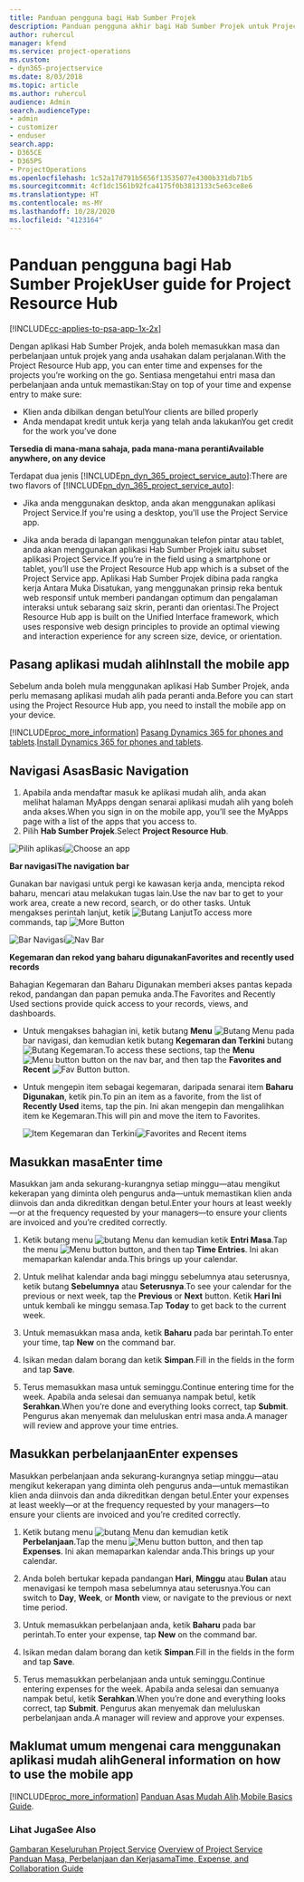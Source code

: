 ```yaml
---
title: Panduan pengguna bagi Hab Sumber Projek
description: Panduan pengguna akhir bagi Hab Sumber Projek untuk Project Service
author: ruhercul
manager: kfend
ms.service: project-operations
ms.custom:
- dyn365-projectservice
ms.date: 8/03/2018
ms.topic: article
ms.author: ruhercul
audience: Admin
search.audienceType:
- admin
- customizer
- enduser
search.app:
- D365CE
- D365PS
- ProjectOperations
ms.openlocfilehash: 1c52a17d791b5656f13535077e4300b331db71b5
ms.sourcegitcommit: 4cf1dc1561b92fca4175f0b3813133c5e63ce8e6
ms.translationtype: HT
ms.contentlocale: ms-MY
ms.lasthandoff: 10/28/2020
ms.locfileid: "4123164"
---
```

# <a name="user-guide-for-project-resource-hub"></a><span data-ttu-id="7d922-103">Panduan pengguna bagi Hab Sumber Projek</span><span class="sxs-lookup"><span data-stu-id="7d922-103">User guide for Project Resource Hub</span></span>

[!INCLUDE[cc-applies-to-psa-app-1x-2x](../includes/cc-applies-to-psa-app-1x-2x.md)]

<span data-ttu-id="7d922-104">Dengan aplikasi Hab Sumber Projek, anda boleh memasukkan masa dan perbelanjaan untuk projek yang anda usahakan dalam perjalanan.</span><span class="sxs-lookup"><span data-stu-id="7d922-104">With the Project Resource Hub app, you can enter time and expenses for the projects you’re working on the go.</span></span> <span data-ttu-id="7d922-105">Sentiasa mengetahui entri masa dan perbelanjaan anda untuk memastikan:</span><span class="sxs-lookup"><span data-stu-id="7d922-105">Stay on top of your time and expense entry to make sure:</span></span>

- <span data-ttu-id="7d922-106">Klien anda dibilkan dengan betul</span><span class="sxs-lookup"><span data-stu-id="7d922-106">Your clients are billed properly</span></span>
- <span data-ttu-id="7d922-107">Anda mendapat kredit untuk kerja yang telah anda lakukan</span><span class="sxs-lookup"><span data-stu-id="7d922-107">You get credit for the work you’ve done</span></span>

<span data-ttu-id="7d922-108">**Tersedia di mana-mana sahaja, pada mana-mana peranti**</span><span class="sxs-lookup"><span data-stu-id="7d922-108">**Available anywhere, on any device**</span></span>

<span data-ttu-id="7d922-109">Terdapat dua jenis [!INCLUDE[pn_dyn_365_project_service_auto](../includes/pn-dyn-365-project-service-auto.md)]:</span><span class="sxs-lookup"><span data-stu-id="7d922-109">There are two flavors of [!INCLUDE[pn_dyn_365_project_service_auto](../includes/pn-dyn-365-project-service-auto.md)]:</span></span> 

- <span data-ttu-id="7d922-110">Jika anda menggunakan desktop, anda akan menggunakan aplikasi Project Service.</span><span class="sxs-lookup"><span data-stu-id="7d922-110">If you're using a desktop, you'll use the Project Service app.</span></span> 

- <span data-ttu-id="7d922-111">Jika anda berada di lapangan menggunakan telefon pintar atau tablet, anda akan menggunakan aplikasi Hab Sumber Projek iaitu subset aplikasi Project Service.</span><span class="sxs-lookup"><span data-stu-id="7d922-111">If you’re in the field using a smartphone or tablet, you’ll use the Project Resource Hub app which is a subset of the Project Service  app.</span></span> <span data-ttu-id="7d922-112">Aplikasi Hab Sumber Projek dibina pada rangka kerja Antara Muka Disatukan, yang menggunakan prinsip reka bentuk web responsif untuk memberi pandangan optimum dan pengalaman interaksi untuk sebarang saiz skrin, peranti dan orientasi.</span><span class="sxs-lookup"><span data-stu-id="7d922-112">The Project Resource Hub app is built on the Unified Interface framework, which uses responsive web design principles to provide an optimal viewing and interaction experience for any screen size, device, or orientation.</span></span> 


## <a name="install-the-mobile-app"></a><span data-ttu-id="7d922-113">Pasang aplikasi mudah alih</span><span class="sxs-lookup"><span data-stu-id="7d922-113">Install the mobile app</span></span>
<span data-ttu-id="7d922-114">Sebelum anda boleh mula menggunakan aplikasi Hab Sumber Projek, anda perlu memasang aplikasi mudah alih pada peranti anda.</span><span class="sxs-lookup"><span data-stu-id="7d922-114">Before you can start using the Project Resource Hub app, you need to install the mobile app on your device.</span></span> 

[!INCLUDE[proc_more_information](../includes/proc-more-information.md)] <span data-ttu-id="7d922-115">[Pasang Dynamics 365 for phones and tablets](https://docs.microsoft.com/dynamics365/mobile-app/install-dynamics-365-for-phones-and-tablets).</span><span class="sxs-lookup"><span data-stu-id="7d922-115">[Install Dynamics 365 for phones and tablets](https://docs.microsoft.com/dynamics365/mobile-app/install-dynamics-365-for-phones-and-tablets).</span></span>

## <a name="basic-navigation"></a><span data-ttu-id="7d922-116">Navigasi Asas</span><span class="sxs-lookup"><span data-stu-id="7d922-116">Basic Navigation</span></span>
1.  <span data-ttu-id="7d922-117">Apabila anda mendaftar masuk ke aplikasi mudah alih, anda akan melihat halaman MyApps dengan senarai aplikasi mudah alih yang boleh anda akses.</span><span class="sxs-lookup"><span data-stu-id="7d922-117">When you sign in on the mobile app, you’ll see the MyApps page with a list of the apps that you access to.</span></span> 
2.  <span data-ttu-id="7d922-118">Pilih **Hab Sumber Projek**.</span><span class="sxs-lookup"><span data-stu-id="7d922-118">Select **Project Resource Hub**.</span></span>

<span data-ttu-id="7d922-119">![Pilih aplikasi](media/chooseApp_1.png "Pilih aplikasi")</span><span class="sxs-lookup"><span data-stu-id="7d922-119">![Choose an app](media/chooseApp_1.png "Choose an app")</span></span>

<span data-ttu-id="7d922-120">**Bar navigasi**</span><span class="sxs-lookup"><span data-stu-id="7d922-120">**The navigation bar**</span></span>

<span data-ttu-id="7d922-121">Gunakan bar navigasi untuk pergi ke kawasan kerja anda, mencipta rekod baharu, mencari atau melakukan tugas lain.</span><span class="sxs-lookup"><span data-stu-id="7d922-121">Use the nav bar to get to your work area, create a new record, search, or do other tasks.</span></span> <span data-ttu-id="7d922-122">Untuk mengakses perintah lanjut, ketik ![Butang Lanjut](media/MoreButton.png "Butang Lanjut")</span><span class="sxs-lookup"><span data-stu-id="7d922-122">To access more commands, tap ![More Button](media/MoreButton.png "More Button")</span></span>

<span data-ttu-id="7d922-123">![Bar Navigasi](media/NavBar_2.png "Bar Nav")</span><span class="sxs-lookup"><span data-stu-id="7d922-123">![Nav Bar](media/NavBar_2.png "Nav Bar")</span></span>

<span data-ttu-id="7d922-124">**Kegemaran dan rekod yang baharu digunakan**</span><span class="sxs-lookup"><span data-stu-id="7d922-124">**Favorites and recently used records**</span></span>

<span data-ttu-id="7d922-125">Bahagian Kegemaran dan Baharu Digunakan memberi akses pantas kepada rekod, pandangan dan papan pemuka anda.</span><span class="sxs-lookup"><span data-stu-id="7d922-125">The Favorites and Recently Used sections provide quick access to your records, views, and dashboards.</span></span> 

- <span data-ttu-id="7d922-126">Untuk mengakses bahagian ini, ketik butang **Menu** ![Butang Menu](media/MenuButton.png "Butang menu") pada bar navigasi, dan kemudian ketik butang **Kegemaran dan Terkini** butang ![Butang Kegemaran](media/FavButton.png "Butang Kegemaran").</span><span class="sxs-lookup"><span data-stu-id="7d922-126">To access these sections, tap the **Menu** ![Menu button](media/MenuButton.png "Menu button") button on the nav bar, and then tap the **Favorites and Recent** ![Fav Button](media/FavButton.png "Fav Button") button.</span></span>

- <span data-ttu-id="7d922-127">Untuk mengepin item sebagai kegemaran, daripada senarai item **Baharu Digunakan**, ketik pin.</span><span class="sxs-lookup"><span data-stu-id="7d922-127">To pin an item as a favorite, from the list of **Recently Used** items, tap the pin.</span></span> <span data-ttu-id="7d922-128">Ini akan mengepin dan mengalihkan item ke Kegemaran.</span><span class="sxs-lookup"><span data-stu-id="7d922-128">This will pin and move the item to Favorites.</span></span>

  <span data-ttu-id="7d922-129">![Item Kegemaran dan Terkini](media/Favs_3.png "Item Kegemaran dan Terkini")</span><span class="sxs-lookup"><span data-stu-id="7d922-129">![Favorites and Recent items](media/Favs_3.png "Favorites and Recent items")</span></span>
 
## <a name="enter-time"></a><span data-ttu-id="7d922-130">Masukkan masa</span><span class="sxs-lookup"><span data-stu-id="7d922-130">Enter time</span></span>
<span data-ttu-id="7d922-131">Masukkan jam anda sekurang-kurangnya setiap minggu—atau mengikut kekerapan yang diminta oleh pengurus anda—untuk memastikan klien anda diinvois dan anda dikreditkan dengan betul.</span><span class="sxs-lookup"><span data-stu-id="7d922-131">Enter your hours at least weekly—or at the frequency requested by your managers—to ensure your clients are invoiced and you’re credited correctly.</span></span>

1. <span data-ttu-id="7d922-132">Ketik butang menu ![butang Menu](media/MenuButton.png "Butang menu") dan kemudian ketik **Entri Masa**.</span><span class="sxs-lookup"><span data-stu-id="7d922-132">Tap the menu ![Menu button](media/MenuButton.png "Menu button") button, and then tap **Time Entries**.</span></span> <span data-ttu-id="7d922-133">Ini akan memaparkan kalendar anda.</span><span class="sxs-lookup"><span data-stu-id="7d922-133">This brings up your calendar.</span></span>

2. <span data-ttu-id="7d922-134">Untuk melihat kalendar anda bagi minggu sebelumnya atau seterusnya, ketik butang **Sebelumnya** atau **Seterusnya**.</span><span class="sxs-lookup"><span data-stu-id="7d922-134">To see your calendar for the previous or next week, tap the **Previous** or **Next** button.</span></span> <span data-ttu-id="7d922-135">Ketik **Hari Ini** untuk kembali ke minggu semasa.</span><span class="sxs-lookup"><span data-stu-id="7d922-135">Tap **Today** to get back to the current week.</span></span>

3. <span data-ttu-id="7d922-136">Untuk memasukkan masa anda, ketik **Baharu** pada bar perintah.</span><span class="sxs-lookup"><span data-stu-id="7d922-136">To enter your time, tap **New** on the command bar.</span></span> 

4. <span data-ttu-id="7d922-137">Isikan medan dalam borang dan ketik **Simpan**.</span><span class="sxs-lookup"><span data-stu-id="7d922-137">Fill in the fields in the form and tap **Save**.</span></span>

5. <span data-ttu-id="7d922-138">Terus memasukkan masa untuk seminggu.</span><span class="sxs-lookup"><span data-stu-id="7d922-138">Continue entering time for the week.</span></span> <span data-ttu-id="7d922-139">Apabila anda selesai dan semuanya nampak betul, ketik **Serahkan**.</span><span class="sxs-lookup"><span data-stu-id="7d922-139">When you’re done and everything looks correct, tap **Submit**.</span></span> <span data-ttu-id="7d922-140">Pengurus akan menyemak dan meluluskan entri masa anda.</span><span class="sxs-lookup"><span data-stu-id="7d922-140">A manager will review and approve your time entries.</span></span>

## <a name="enter-expenses"></a><span data-ttu-id="7d922-141">Masukkan perbelanjaan</span><span class="sxs-lookup"><span data-stu-id="7d922-141">Enter expenses</span></span> 
<span data-ttu-id="7d922-142">Masukkan perbelanjaan anda sekurang-kurangnya setiap minggu—atau mengikut kekerapan yang diminta oleh pengurus anda—untuk memastikan klien anda diinvois dan anda dikreditkan dengan betul.</span><span class="sxs-lookup"><span data-stu-id="7d922-142">Enter your expenses at least weekly—or at the frequency requested by your managers—to ensure your clients are invoiced and you’re credited correctly.</span></span>

1. <span data-ttu-id="7d922-143">Ketik butang menu ![butang Menu](media/MenuButton.png "Butang menu") dan kemudian ketik **Perbelanjaan**.</span><span class="sxs-lookup"><span data-stu-id="7d922-143">Tap the menu ![Menu button](media/MenuButton.png "Menu button") button, and then tap **Expenses**.</span></span> <span data-ttu-id="7d922-144">Ini akan memaparkan kalendar anda.</span><span class="sxs-lookup"><span data-stu-id="7d922-144">This brings up your calendar.</span></span>

2. <span data-ttu-id="7d922-145">Anda boleh bertukar kepada pandangan **Hari**, **Minggu** atau **Bulan** atau menavigasi ke tempoh masa sebelumnya atau seterusnya.</span><span class="sxs-lookup"><span data-stu-id="7d922-145">You can switch to **Day**, **Week**, or **Month** view, or navigate to the previous or next time period.</span></span> 

3. <span data-ttu-id="7d922-146">Untuk memasukkan perbelanjaan anda, ketik **Baharu** pada bar perintah.</span><span class="sxs-lookup"><span data-stu-id="7d922-146">To enter your expense, tap **New** on the command bar.</span></span> 

4. <span data-ttu-id="7d922-147">Isikan medan dalam borang dan ketik **Simpan**.</span><span class="sxs-lookup"><span data-stu-id="7d922-147">Fill in the fields in the form and tap **Save**.</span></span>

5. <span data-ttu-id="7d922-148">Terus memasukkan perbelanjaan anda untuk seminggu.</span><span class="sxs-lookup"><span data-stu-id="7d922-148">Continue entering expenses for the week.</span></span> <span data-ttu-id="7d922-149">Apabila anda selesai dan semuanya nampak betul, ketik **Serahkan**.</span><span class="sxs-lookup"><span data-stu-id="7d922-149">When you’re done and everything looks correct, tap **Submit**.</span></span> <span data-ttu-id="7d922-150">Pengurus akan menyemak dan meluluskan perbelanjaan anda.</span><span class="sxs-lookup"><span data-stu-id="7d922-150">A manager will review and approve your expenses.</span></span>

## <a name="general-information-on-how-to-use-the-mobile-app"></a><span data-ttu-id="7d922-151">Maklumat umum mengenai cara menggunakan aplikasi mudah alih</span><span class="sxs-lookup"><span data-stu-id="7d922-151">General information on how to use the mobile app</span></span> 
[!INCLUDE[proc_more_information](../includes/proc-more-information.md)] <span data-ttu-id="7d922-152">[Panduan Asas Mudah Alih](https://docs.microsoft.com/dynamics365/mobile-app/dynamics-365-phones-tablets-users-guide).</span><span class="sxs-lookup"><span data-stu-id="7d922-152">[Mobile Basics Guide](https://docs.microsoft.com/dynamics365/mobile-app/dynamics-365-phones-tablets-users-guide).</span></span>

### <a name="see-also"></a><span data-ttu-id="7d922-153">Lihat Juga</span><span class="sxs-lookup"><span data-stu-id="7d922-153">See Also</span></span>  
 <span data-ttu-id="7d922-154">[Gambaran Keseluruhan Project Service](../psa/overview.md) </span><span class="sxs-lookup"><span data-stu-id="7d922-154">[Overview of Project Service](../psa/overview.md) </span></span>  
 [<span data-ttu-id="7d922-155">Panduan Masa, Perbelanjaan dan Kerjasama</span><span class="sxs-lookup"><span data-stu-id="7d922-155">Time, Expense, and Collaboration Guide</span></span>](../psa/time-expense-collaboration-guide.md)   
 
